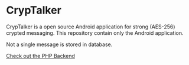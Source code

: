 # CrypTalker

CrypTalker is a open source Android application for strong (AES-256) crypted messaging. This repository contain only the Android application.

Not a single message is stored in database.

[Check out the PHP Backend](https://github.com/nicolasbeauvais/CrypTalker-Server)
